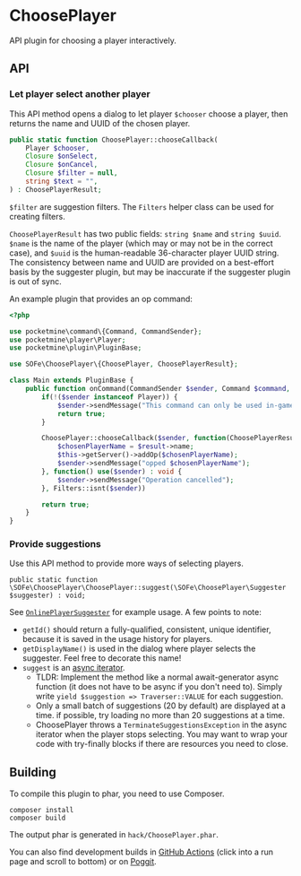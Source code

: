 # ChoosePlayer

API plugin for choosing a player interactively.

## API

### Let player select another player

This API method opens a dialog to let player `$chooser` choose a player,
then returns the name and UUID of the chosen player.

```php
public static function ChoosePlayer::chooseCallback(
    Player $chooser,
    Closure $onSelect,
    Closure $onCancel,
    Closure $filter = null,
    string $text = "",
) : ChoosePlayerResult;
```

`$filter` are suggestion filters.
The `Filters` helper class can be used for creating filters.

`ChoosePlayerResult` has two public fields: `string $name` and `string $uuid`.
`$name` is the name of the player (which may or may not be in the correct case),
and `$uuid` is the human-readable 36-character player UUID string.
The consistency between name and UUID are provided
on a best-effort basis by the suggester plugin,
but may be inaccurate if the suggester plugin is out of sync.

An example plugin that provides an op command:

```php
<?php

use pocketmine\command\{Command, CommandSender};
use pocketmine\player\Player;
use pocketmine\plugin\PluginBase;

use SOFe\ChoosePlayer\{ChoosePlayer, ChoosePlayerResult};

class Main extends PluginBase {
    public function onCommand(CommandSender $sender, Command $command, string $label, array $args) : bool {
        if(!($sender instanceof Player)) {
            $sender->sendMessage("This command can only be used in-game");
            return true;
        }

        ChoosePlayer::chooseCallback($sender, function(ChoosePlayerResult $result) use($sender) : void {
            $chosenPlayerName = $result->name;
            $this->getServer()->addOp($chosenPlayerName);
            $sender->sendMessage("opped $chosenPlayerName");
        }, function() use($sender) : void {
            $sender->sendMessage("Operation cancelled");
        }, Filters::isnt($sender))

        return true;
    }
}
```

### Provide suggestions

Use this API method to provide more ways of selecting players.

```
public static function \SOFe\ChoosePlayer\ChoosePlayer::suggest(\SOFe\ChoosePlayer\Suggester $suggester) : void;
```

See [`OnlinePlayerSuggester`](src/online.php) for example usage.
A few points to note:

- `getId()` should return a fully-qualified, consistent, unique identifier,
    because it is saved in the usage history for players.
- `getDisplayName()` is used in the dialog where player selects the suggester.
    Feel free to decorate this name!
- `suggest` is an [async iterator](https://sof3.github.io/await-generator/traverser/async-iterators.html).
    - TLDR: Implement the method like a normal await-generator async function
        (it does not have to be async if you don't need to).
        Simply write `yield $suggestion => Traverser::VALUE` for each suggestion.
    - Only a small batch of suggestions (20 by default) are displayed at a time.
        if possible, try loading no more than 20 suggestions at a time.
    - ChoosePlayer throws a `TerminateSuggestionsException`
        in the async iterator when the player stops selecting.
        You may want to wrap your code with try-finally blocks
        if there are resources you need to close.

## Building

To compile this plugin to phar, you need to use Composer.

```
composer install
composer build
```

The output phar is generated in `hack/ChoosePlayer.phar`.

You can also find development builds in
[GitHub Actions](https://github.com/SOF3/ChoosePlayer/actions)
(click into a run page and scroll to bottom)
or on [Poggit](https://poggit.pmmp.io/ci/SOF3/ChoosePlayer/~).
